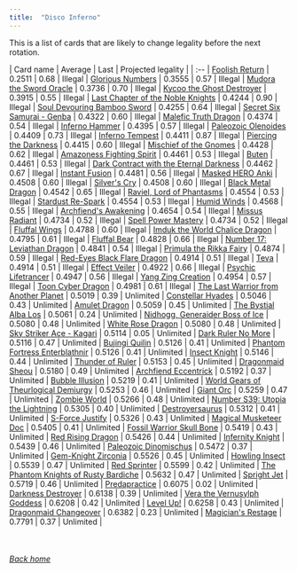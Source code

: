 ```yaml
---
title:  "Disco Inferno"
---
```


This is a list of cards that are likely to change legality before the next rotation.

| Card name | Average | Last | Projected legality |
| :-- |
[Foolish Return](https://db.ygoprodeck.com/card/?search=Foolish%20Return) | 0.2511 | 0.68 | Illegal |
[Glorious Numbers](https://db.ygoprodeck.com/card/?search=Glorious%20Numbers) | 0.3555 | 0.57 | Illegal |
[Mudora the Sword Oracle](https://db.ygoprodeck.com/card/?search=Mudora%20the%20Sword%20Oracle) | 0.3736 | 0.70 | Illegal |
[Kycoo the Ghost Destroyer](https://db.ygoprodeck.com/card/?search=Kycoo%20the%20Ghost%20Destroyer) | 0.3915 | 0.55 | Illegal |
[Last Chapter of the Noble Knights](https://db.ygoprodeck.com/card/?search=Last%20Chapter%20of%20the%20Noble%20Knights) | 0.4244 | 0.90 | Illegal |
[Soul Devouring Bamboo Sword](https://db.ygoprodeck.com/card/?search=Soul%20Devouring%20Bamboo%20Sword) | 0.4255 | 0.64 | Illegal |
[Secret Six Samurai - Genba](https://db.ygoprodeck.com/card/?search=Secret%20Six%20Samurai%20-%20Genba) | 0.4322 | 0.60 | Illegal |
[Malefic Truth Dragon](https://db.ygoprodeck.com/card/?search=Malefic%20Truth%20Dragon) | 0.4374 | 0.54 | Illegal |
[Inferno Hammer](https://db.ygoprodeck.com/card/?search=Inferno%20Hammer) | 0.4395 | 0.57 | Illegal |
[Paleozoic Olenoides](https://db.ygoprodeck.com/card/?search=Paleozoic%20Olenoides) | 0.4409 | 0.73 | Illegal |
[Inferno Tempest](https://db.ygoprodeck.com/card/?search=Inferno%20Tempest) | 0.4411 | 0.87 | Illegal |
[Piercing the Darkness](https://db.ygoprodeck.com/card/?search=Piercing%20the%20Darkness) | 0.4415 | 0.60 | Illegal |
[Mischief of the Gnomes](https://db.ygoprodeck.com/card/?search=Mischief%20of%20the%20Gnomes) | 0.4428 | 0.62 | Illegal |
[Amazoness Fighting Spirit](https://db.ygoprodeck.com/card/?search=Amazoness%20Fighting%20Spirit) | 0.4461 | 0.53 | Illegal |
[Buten](https://db.ygoprodeck.com/card/?search=Buten) | 0.4461 | 0.53 | Illegal |
[Dark Contract with the Eternal Darkness](https://db.ygoprodeck.com/card/?search=Dark%20Contract%20with%20the%20Eternal%20Darkness) | 0.4462 | 0.67 | Illegal |
[Instant Fusion](https://db.ygoprodeck.com/card/?search=Instant%20Fusion) | 0.4481 | 0.56 | Illegal |
[Masked HERO Anki](https://db.ygoprodeck.com/card/?search=Masked%20HERO%20Anki) | 0.4508 | 0.60 | Illegal |
[Silver's Cry](https://db.ygoprodeck.com/card/?search=Silver's%20Cry) | 0.4508 | 0.60 | Illegal |
[Black Metal Dragon](https://db.ygoprodeck.com/card/?search=Black%20Metal%20Dragon) | 0.4542 | 0.65 | Illegal |
[Raviel, Lord of Phantasms](https://db.ygoprodeck.com/card/?search=Raviel,%20Lord%20of%20Phantasms) | 0.4554 | 0.53 | Illegal |
[Stardust Re-Spark](https://db.ygoprodeck.com/card/?search=Stardust%20Re-Spark) | 0.4554 | 0.53 | Illegal |
[Humid Winds](https://db.ygoprodeck.com/card/?search=Humid%20Winds) | 0.4568 | 0.55 | Illegal |
[Archfiend's Awakening](https://db.ygoprodeck.com/card/?search=Archfiend's%20Awakening) | 0.4654 | 0.54 | Illegal |
[Missus Radiant](https://db.ygoprodeck.com/card/?search=Missus%20Radiant) | 0.4734 | 0.52 | Illegal |
[Spell Power Mastery](https://db.ygoprodeck.com/card/?search=Spell%20Power%20Mastery) | 0.4734 | 0.52 | Illegal |
[Fluffal Wings](https://db.ygoprodeck.com/card/?search=Fluffal%20Wings) | 0.4788 | 0.60 | Illegal |
[Imduk the World Chalice Dragon](https://db.ygoprodeck.com/card/?search=Imduk%20the%20World%20Chalice%20Dragon) | 0.4795 | 0.61 | Illegal |
[Fluffal Bear](https://db.ygoprodeck.com/card/?search=Fluffal%20Bear) | 0.4828 | 0.66 | Illegal |
[Number 17: Leviathan Dragon](https://db.ygoprodeck.com/card/?search=Number%2017:%20Leviathan%20Dragon) | 0.4841 | 0.54 | Illegal |
[Primula the Rikka Fairy](https://db.ygoprodeck.com/card/?search=Primula%20the%20Rikka%20Fairy) | 0.4874 | 0.59 | Illegal |
[Red-Eyes Black Flare Dragon](https://db.ygoprodeck.com/card/?search=Red-Eyes%20Black%20Flare%20Dragon) | 0.4914 | 0.51 | Illegal |
[Teva](https://db.ygoprodeck.com/card/?search=Teva) | 0.4914 | 0.51 | Illegal |
[Effect Veiler](https://db.ygoprodeck.com/card/?search=Effect%20Veiler) | 0.4922 | 0.66 | Illegal |
[Psychic Lifetrancer](https://db.ygoprodeck.com/card/?search=Psychic%20Lifetrancer) | 0.4947 | 0.56 | Illegal |
[Yang Zing Creation](https://db.ygoprodeck.com/card/?search=Yang%20Zing%20Creation) | 0.4954 | 0.57 | Illegal |
[Toon Cyber Dragon](https://db.ygoprodeck.com/card/?search=Toon%20Cyber%20Dragon) | 0.4981 | 0.61 | Illegal |
[The Last Warrior from Another Planet](https://db.ygoprodeck.com/card/?search=The%20Last%20Warrior%20from%20Another%20Planet) | 0.5019 | 0.39 | Unlimited |
[Constellar Hyades](https://db.ygoprodeck.com/card/?search=Constellar%20Hyades) | 0.5046 | 0.43 | Unlimited |
[Amulet Dragon](https://db.ygoprodeck.com/card/?search=Amulet%20Dragon) | 0.5059 | 0.45 | Unlimited |
[The Bystial Alba Los](https://db.ygoprodeck.com/card/?search=The%20Bystial%20Alba%20Los) | 0.5061 | 0.24 | Unlimited |
[Nidhogg, Generaider Boss of Ice](https://db.ygoprodeck.com/card/?search=Nidhogg,%20Generaider%20Boss%20of%20Ice) | 0.5080 | 0.48 | Unlimited |
[White Rose Dragon](https://db.ygoprodeck.com/card/?search=White%20Rose%20Dragon) | 0.5080 | 0.48 | Unlimited |
[Sky Striker Ace - Kagari](https://db.ygoprodeck.com/card/?search=Sky%20Striker%20Ace%20-%20Kagari) | 0.5114 | 0.05 | Unlimited |
[Dark Ruler No More](https://db.ygoprodeck.com/card/?search=Dark%20Ruler%20No%20More) | 0.5116 | 0.47 | Unlimited |
[Bujingi Quilin](https://db.ygoprodeck.com/card/?search=Bujingi%20Quilin) | 0.5126 | 0.41 | Unlimited |
[Phantom Fortress Enterblathnir](https://db.ygoprodeck.com/card/?search=Phantom%20Fortress%20Enterblathnir) | 0.5126 | 0.41 | Unlimited |
[Insect Knight](https://db.ygoprodeck.com/card/?search=Insect%20Knight) | 0.5146 | 0.44 | Unlimited |
[Thunder of Ruler](https://db.ygoprodeck.com/card/?search=Thunder%20of%20Ruler) | 0.5153 | 0.45 | Unlimited |
[Dragonmaid Sheou](https://db.ygoprodeck.com/card/?search=Dragonmaid%20Sheou) | 0.5180 | 0.49 | Unlimited |
[Archfiend Eccentrick](https://db.ygoprodeck.com/card/?search=Archfiend%20Eccentrick) | 0.5192 | 0.37 | Unlimited |
[Bubble Illusion](https://db.ygoprodeck.com/card/?search=Bubble%20Illusion) | 0.5219 | 0.41 | Unlimited |
[World Gears of Theurlogical Demiurgy](https://db.ygoprodeck.com/card/?search=World%20Gears%20of%20Theurlogical%20Demiurgy) | 0.5253 | 0.46 | Unlimited |
[Giant Orc](https://db.ygoprodeck.com/card/?search=Giant%20Orc) | 0.5259 | 0.47 | Unlimited |
[Zombie World](https://db.ygoprodeck.com/card/?search=Zombie%20World) | 0.5266 | 0.48 | Unlimited |
[Number S39: Utopia the Lightning](https://db.ygoprodeck.com/card/?search=Number%20S39:%20Utopia%20the%20Lightning) | 0.5305 | 0.40 | Unlimited |
[Destroyersaurus](https://db.ygoprodeck.com/card/?search=Destroyersaurus) | 0.5312 | 0.41 | Unlimited |
[S-Force Justify](https://db.ygoprodeck.com/card/?search=S-Force%20Justify) | 0.5326 | 0.43 | Unlimited |
[Magical Musketeer Doc](https://db.ygoprodeck.com/card/?search=Magical%20Musketeer%20Doc) | 0.5405 | 0.41 | Unlimited |
[Fossil Warrior Skull Bone](https://db.ygoprodeck.com/card/?search=Fossil%20Warrior%20Skull%20Bone) | 0.5419 | 0.43 | Unlimited |
[Red Rising Dragon](https://db.ygoprodeck.com/card/?search=Red%20Rising%20Dragon) | 0.5426 | 0.44 | Unlimited |
[Infernity Knight](https://db.ygoprodeck.com/card/?search=Infernity%20Knight) | 0.5439 | 0.46 | Unlimited |
[Paleozoic Dinomischus](https://db.ygoprodeck.com/card/?search=Paleozoic%20Dinomischus) | 0.5472 | 0.37 | Unlimited |
[Gem-Knight Zirconia](https://db.ygoprodeck.com/card/?search=Gem-Knight%20Zirconia) | 0.5526 | 0.45 | Unlimited |
[Howling Insect](https://db.ygoprodeck.com/card/?search=Howling%20Insect) | 0.5539 | 0.47 | Unlimited |
[Red Sprinter](https://db.ygoprodeck.com/card/?search=Red%20Sprinter) | 0.5599 | 0.42 | Unlimited |
[The Phantom Knights of Rusty Bardiche](https://db.ygoprodeck.com/card/?search=The%20Phantom%20Knights%20of%20Rusty%20Bardiche) | 0.5632 | 0.47 | Unlimited |
[Spright Jet](https://db.ygoprodeck.com/card/?search=Spright%20Jet) | 0.5719 | 0.46 | Unlimited |
[Predapractice](https://db.ygoprodeck.com/card/?search=Predapractice) | 0.6075 | 0.02 | Unlimited |
[Darkness Destroyer](https://db.ygoprodeck.com/card/?search=Darkness%20Destroyer) | 0.6138 | 0.39 | Unlimited |
[Vera the Vernusylph Goddess](https://db.ygoprodeck.com/card/?search=Vera%20the%20Vernusylph%20Goddess) | 0.6208 | 0.42 | Unlimited |
[Level Up!](https://db.ygoprodeck.com/card/?search=Level%20Up!) | 0.6258 | 0.43 | Unlimited |
[Dragonmaid Changeover](https://db.ygoprodeck.com/card/?search=Dragonmaid%20Changeover) | 0.6382 | 0.23 | Unlimited |
[Magician's Restage](https://db.ygoprodeck.com/card/?search=Magician's%20Restage) | 0.7791 | 0.37 | Unlimited |

<br>

###### [Back home](index)